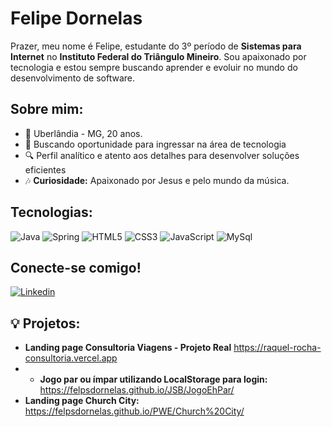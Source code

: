 # Felipe Dornelas 
 
Prazer, meu nome é Felipe, estudante do 3º período de **Sistemas para Internet** no **Instituto Federal do Triângulo Mineiro**. Sou apaixonado por tecnologia e estou sempre buscando aprender e evoluir no mundo do desenvolvimento de software.
 
## Sobre mim:
 
- 📍 Uberlândia - MG, 20 anos.
- 🚀 Buscando oportunidade para ingressar na área de tecnologia
- 🔍 Perfil analítico e atento aos detalhes para desenvolver soluções eficientes
- 🎶 **Curiosidade:** Apaixonado por Jesus e pelo mundo da música. 

## Tecnologias:
![Java](https://img.shields.io/badge/Java-ED8B00?style=for-the-badge&logo=openjdk&logoColor=white)
![Spring](https://img.shields.io/badge/Spring-6DB33F?style=for-the-badge&logo=spring&logoColor=white)
![HTML5](https://img.shields.io/badge/HTML5-E34F26?style=for-the-badge&logo=html5&logoColor=white)
![CSS3](https://img.shields.io/badge/CSS3-1572B6?style=for-the-badge&logo=css3&logoColor=white)
![JavaScript](https://img.shields.io/badge/JavaScript-F7DF1E?style=for-the-badge&logo=javascript&logoColor=black)
![MySql](https://img.shields.io/badge/MySQL-00000F?style=for-the-badge&logo=mysql&logoColor=white)
 
## Conecte-se comigo! 

[![Linkedin](https://img.shields.io/badge/LinkedIn-0077B5?style=for-the-badge&logo=linkedin&logoColor=white)](https://www.linkedin.com/in/felipe-dornelas-2b3214208/)
 
## 💡 Projetos:

- **Landing page Consultoria Viagens - Projeto Real** https://raquel-rocha-consultoria.vercel.app
- - **Jogo par ou ímpar utilizando LocalStorage para login:** https://felpsdornelas.github.io/JSB/JogoEhPar/
- **Landing page Church City:** https://felpsdornelas.github.io/PWE/Church%20City/
